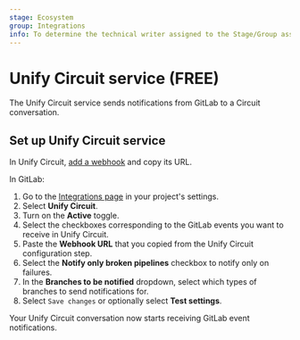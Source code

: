 ```yaml
---
stage: Ecosystem
group: Integrations
info: To determine the technical writer assigned to the Stage/Group associated with this page, see https://about.gitlab.com/handbook/engineering/ux/technical-writing/#assignments
---
```


# Unify Circuit service **(FREE)**

The Unify Circuit service sends notifications from GitLab to a Circuit conversation.

## Set up Unify Circuit service

In Unify Circuit, [add a webhook](https://www.circuit.com/unifyportalfaqdetail?articleId=164448) and
copy its URL.

In GitLab:

1. Go to the [Integrations page](overview.md#accessing-integrations) in your project's settings.
1. Select **Unify Circuit**.
1. Turn on the **Active** toggle.
1. Select the checkboxes corresponding to the GitLab events you want to receive in Unify Circuit.
1. Paste the **Webhook URL** that you copied from the Unify Circuit configuration step.
1. Select the **Notify only broken pipelines** checkbox to notify only on failures.
1. In the **Branches to be notified** dropdown, select which types of branches to send notifications for.
1. Select `Save changes` or optionally select **Test settings**.

Your Unify Circuit conversation now starts receiving GitLab event notifications.
